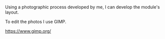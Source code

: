 Using a photographic process developed by me, I can develop the module's layout.

To edit the photos I use GIMP.

https://www.gimp.org/
